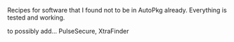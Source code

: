 Recipes for software that I found not to be in AutoPkg already.  Everything is tested and working.

to possibly add... PulseSecure, XtraFinder
